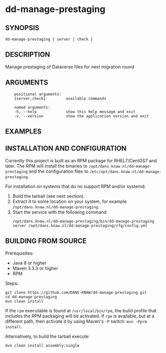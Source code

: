 dd-manage-prestaging
===========

<!-- Remove this comment and extend the descriptions below -->


SYNOPSIS
--------

    dd-manage-prestaging { server | check }


DESCRIPTION
-----------

Manage prestaging of Dataverse files for next migration round


ARGUMENTS
---------

        positional arguments:
        {server,check}         available commands
        
        named arguments:
        -h, --help             show this help message and exit
        -v, --version          show the application version and exit

EXAMPLES
--------

<!-- Add examples of invoking this module from the command line or via HTTP other interfaces -->
    

INSTALLATION AND CONFIGURATION
------------------------------
Currently this project is built as an RPM package for RHEL7/CentOS7 and later. The RPM will install the binaries to
`/opt/dans.knaw.nl/dd-manage-prestaging` and the configuration files to `/etc/opt/dans.knaw.nl/dd-manage-prestaging`. 

For installation on systems that do no support RPM and/or systemd:

1. Build the tarball (see next section).
2. Extract it to some location on your system, for example `/opt/dans.knaw.nl/dd-manage-prestaging`.
3. Start the service with the following command
   ```
   /opt/dans.knaw.nl/dd-manage-prestaging/bin/dd-manage-prestaging server /opt/dans.knaw.nl/dd-manage-prestaging/cfg/config.yml 
   ```

BUILDING FROM SOURCE
--------------------
Prerequisites:

* Java 8 or higher
* Maven 3.3.3 or higher
* RPM

Steps:
    
    git clone https://github.com/DANS-KNAW/dd-manage-prestaging.git
    cd dd-manage-prestaging 
    mvn clean install

If the `rpm` executable is found at `/usr/local/bin/rpm`, the build profile that includes the RPM 
packaging will be activated. If `rpm` is available, but at a different path, then activate it by using
Maven's `-P` switch: `mvn -Pprm install`.

Alternatively, to build the tarball execute:

    mvn clean install assembly:single
